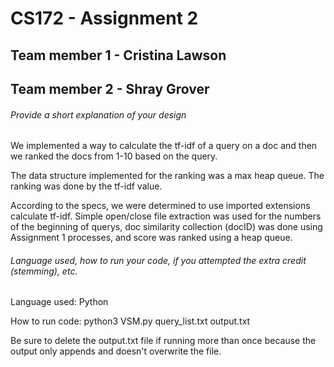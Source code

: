 # CS172 - Assignment 2

## Team member 1 - Cristina Lawson
## Team member 2 - Shray Grover

###### Provide a short explanation of your design

We implemented a way to calculate the tf-idf of a query on a doc and then we ranked the docs from 1-10 based on the query.

The data structure implemented for the ranking was a max heap queue. The ranking was done by the tf-idf value.

According to the specs, we were determined to use imported extensions calculate tf-idf. Simple open/close file extraction was used for the numbers of the beginning of querys, doc similarity collection (docID) was done using Assignment 1 processes, and score was ranked using a heap queue.

###### Language used, how to run your code, if you attempted the extra credit (stemming), etc. 

Language used: Python

How to run code: python3 VSM.py query_list.txt output.txt

Be sure to delete the output.txt file if running more than once because the output only appends and doesn't overwrite the file.
